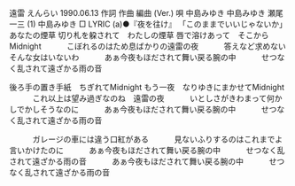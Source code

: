 遠雷
えんらい
1990.06.13
作詞  作曲  編曲 (Ver.)   唄
中島みゆき   中島みゆき   瀬尾一三 (1)
中島みゆき
□ LYRIC (a)●『夜を往け』
「このままでいいじゃないか」　あなたの煙草
切り札を躱されて　わたしの煙草
唇で溶けあって　そこからMidnight
　　　こぼれるのはため息ばかりの遠雷の夜
　　　答えなど求めないそんな女はいないわ
　　　あぁ今夜もほだされて舞い戻る腕の中
　　　せつなく乱されて遠ざかる雨の音

後ろ手の置き手紙　ちぎれてMidnight
もう一夜　なりゆきにまかせてMidnight
　　　これ以上は望み過ぎなのね　遠雷の夜
　　　いとしさがきわまって何かしでかしそうなのに
　　　あぁ今夜もほだされて舞い戻る腕の中
　　　せつなく乱されて遠ざかる雨の音

　　　ガレージの車には違う口紅がある
　　　見ないふりするのはこれまでよ　言いかけたのに
　　　あぁ今夜もほだされて舞い戻る腕の中
　　　せつなく乱されて遠ざかる雨の音
　　　あぁ今夜もほだされて舞い戻る腕の中
　　　せつなく乱されて遠ざかる雨の音
